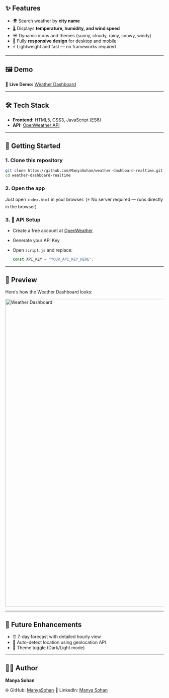 
## ✨ Features
- 🌍 Search weather by **city name**  
- 🌡️ Displays **temperature, humidity, and wind speed**  
- ☀️ Dynamic icons and themes (sunny, cloudy, rainy, snowy, windy)  
- 📱 Fully **responsive design** for desktop and mobile  
- ⚡ Lightweight and fast — no frameworks required  

---

## 🖼️ Demo
🔗 **Live Demo:** [Weather Dashboard](https://manyasohan.github.io/weather-dashboard-realtime/)  

---

## 🛠️ Tech Stack
- **Frontend:** HTML5, CSS3, JavaScript (ES6)  
- **API:** [OpenWeather API](https://openweathermap.org/api)  

---

## 🚀 Getting Started

### 1. Clone this repository
```bash
git clone https://github.com/ManyaSohan/weather-dashboard-realtime.git
cd weather-dashboard-realtime
````

### 2. Open the app

Just open `index.html` in your browser.
(⚡ No server required — runs directly in the browser)

### 3. 🔑 API Setup

* Create a free account at [OpenWeather](https://openweathermap.org/)
* Generate your API Key
* Open `script.js` and replace:

  ```javascript
  const API_KEY = "YOUR_API_KEY_HERE";
  ```

---

## 📸 Preview

Here’s how the Weather Dashboard looks:

<img width="1918" height="978" alt="Weather Dashboard" src="https://github.com/user-attachments/assets/1c39980a-79d9-4b6f-ba18-bbaf7e231f3a" />

---

## 📌 Future Enhancements

* ⏰ 7-day forecast with detailed hourly view
* 📍 Auto-detect location using geolocation API
* 🎨 Theme toggle (Dark/Light mode)

---

## 👨‍💻 Author

**Manya Sohan**

🌐 GitHub: [ManyaSohan](https://github.com/ManyaSohan)
💼 LinkedIn: [Manya Sohan](https://www.linkedin.com/in/manya-sohan2728/)

```

